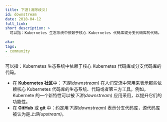 ```yaml
---
title: 下游(消除歧义)
id: downstream
date: 2018-04-12
full_link: 
short_description: >
  可以指：Kubernetes 生态系统中依赖于核心 Kubernetes 代码库或分支代码库的代码。

aka: 
tags:
- community
---
```


<!--
---
title: Downstream (disambiguation)
id: downstream
date: 2018-04-12
full_link: 
short_description: >
  May refer to: code in the Kubernetes ecosystem that depends upon the core Kubernetes codebase or a forked repo.

aka: 
tags:
- community
---
-->

<!--
May refer to: code in the Kubernetes ecosystem that depends upon the core Kubernetes codebase or a forked repo.
-->

可以指：Kubernetes 生态系统中依赖于核心 Kubernetes 代码库或分支代码库的代码。

<!--more--> 

<!--
* In the **Kubernetes Community**: Conversations often use *downstream* to mean the ecosystem, code, or third-party tools that rely on the core Kubernetes codebase. For example, a new feature in Kubernetes may be adopted by applications *downstream* to improve their functionality.
* In **GitHub** or **git**: The convention is to refer to a forked repo as *downstream*, whereas the source repo is considered *upstream*.
-->

* 在 **Kubernetes 社区**中：*下游(downstream)* 在人们交流中常用来表示那些依赖核心 Kubernetes 代码库的生态系统、代码或者第三方工具。例如，Kubernete 的一个新特性可以被*下游(downstream)* 应用采用，以提升它们的功能性。
* 在 **GitHub** 或 **git** 中：约定用*下游(downstream)* 表示分支代码库，源代码库被认为是*上游(upstream)*。

